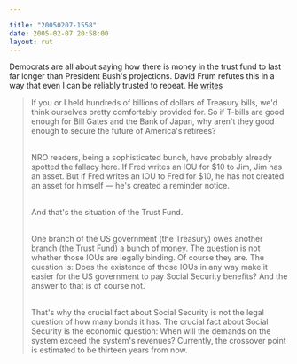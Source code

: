 ```yaml
---

title: "20050207-1558"
date: 2005-02-07 20:58:00
layout: rut
---
```


Democrats are all about saying how there is money
in the trust fund to last far longer than President
Bush's projections.  David Frum refutes this in a way
that even I can be reliably trusted to repeat.  He <a href="http://www.nationalreview.com/frum/diary020605.asp#055438">writes</a><br  />

<blockquote>If you or I held hundreds of billions of dollars of
Treasury bills, we'd think ourselves pretty comfortably provided for.
So if T-bills are good enough for Bill Gates and the Bank of Japan,
why aren't they good enough to secure the future of America's
retirees?<br  /><br  />

NRO readers, being a sophisticated bunch, have probably already
spotted the fallacy here.  If Fred writes an IOU for $10 to Jim,
Jim has an asset.  But if Fred writes an IOU to Fred for $10,
he has not created an asset for himself &#x2014; he's created a
reminder notice.<br  /><br  />

And that's the situation of the Trust Fund.<br  /><br  />

One branch of the US government (the Treasury) owes another branch
(the Trust Fund) a bunch of money.  The question is not whether
those IOUs are legally binding.  Of course they are.  The question
is: Does the existence of those IOUs in any way make it easier for
the US government to pay Social Security benefits?  And the answer
to that is of course not.<br  /><br  />

That's why the crucial fact about Social Security is not the legal
question of how many bonds it has.  The crucial fact about Social
Security is the economic question: When will the demands on the
system exceed the system's revenues?  Currently, the crossover
point is estimated to be thirteen years from now.</blockquote><br  />

